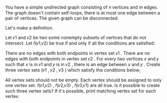 You have a simple undirected graph consisting of 𝑛
 vertices and 𝑚
 edges. The graph doesn't contain self-loops, there is at most one edge between a pair of vertices. The given graph can be disconnected.

Let's make a definition.

Let 𝑣1
 and 𝑣2
 be two some nonempty subsets of vertices that do not intersect. Let 𝑓(𝑣1,𝑣2)
 be true if and only if all the conditions are satisfied:

There are no edges with both endpoints in vertex set 𝑣1
.
There are no edges with both endpoints in vertex set 𝑣2
.
For every two vertices 𝑥
 and 𝑦
 such that 𝑥
 is in 𝑣1
 and 𝑦
 is in 𝑣2
, there is an edge between 𝑥
 and 𝑦
.
Create three vertex sets (𝑣1
, 𝑣2
, 𝑣3
) which satisfy the conditions below;

All vertex sets should not be empty.
Each vertex should be assigned to only one vertex set.
𝑓(𝑣1,𝑣2)
, 𝑓(𝑣2,𝑣3)
, 𝑓(𝑣3,𝑣1)
 are all true.
Is it possible to create such three vertex sets? If it's possible, print matching vertex set for each vertex.

